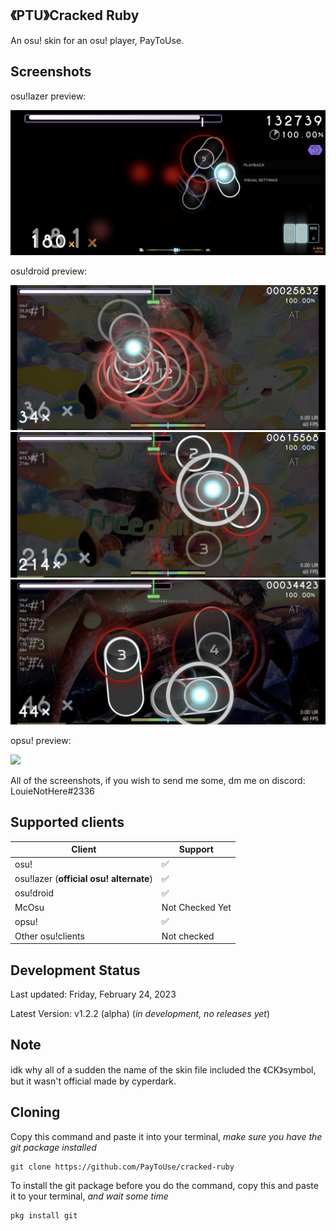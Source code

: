 ## 《PTU》Cracked Ruby
An osu! skin for an osu! player, PayToUse. 

## Screenshots
osu!lazer preview:

<img src="screenshots/Screenshot_20230211_132451_sh.ppy.osulazer.jpg"></img>

osu!droid preview:

<img src="screenshots/Screenshot_20230211_131411_ru.nsu.ccfit.zuev.osuplus.jpg"></img>
<img src="screenshots/Screenshot_20230211_131429_ru.nsu.ccfit.zuev.osuplus.jpg"></img>
<img src="screenshots/Screenshot_20230211_131451_ru.nsu.ccfit.zuev.osuplus.jpg"></img>

opsu! preview:

<img src="screenshots/opsu-preview.gif"></img>

All of the screenshots, if you wish to send me some, dm me on discord: LouieNotHere#2336

## Supported clients

| Client | Support |
| ------------ | ------------ |
| osu! | ✅ |
| osu!lazer (**official osu! alternate**) | ✅ |
| osu!droid | ✅ |
| McOsu | Not Checked Yet |
| opsu! | ✅ |
| Other osu!clients | Not checked |

## Development Status
Last updated: Friday, February 24, 2023

Latest Version: v1.2.2 (alpha) (*in development, no releases yet*) 

## Note
idk why all of a sudden the name of the skin file included the 《CK》symbol, but it wasn't official made by cyperdark.

## Cloning
Copy this command and paste it into your terminal, *make sure you have the git package installed*
```
git clone https://github.com/PayToUse/cracked-ruby
```

To install the git package before you do the command, copy this and paste it to your terminal, *and wait some time*
```
pkg install git
```
